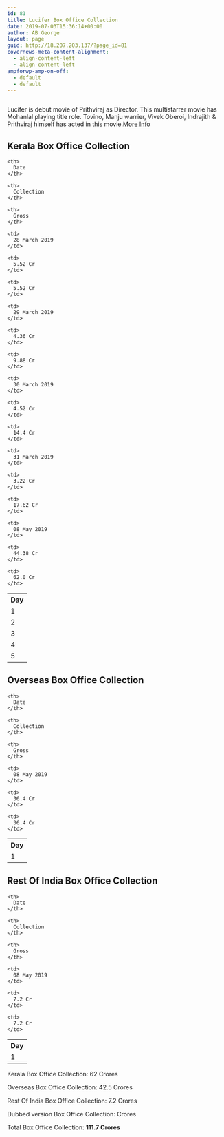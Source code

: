 ```yaml
---
id: 81
title: Lucifer Box Office Collection
date: 2019-07-03T15:36:14+00:00
author: AB George
layout: page
guid: http://18.207.203.137/?page_id=81
covernews-meta-content-alignment:
  - align-content-left
  - align-content-left
ampforwp-amp-on-off:
  - default
  - default
---
```

<div class="wp-block-image">
  <img src="assets/images/post-images/lucifer.jpg" alt="" />
</div>

Lucifer is debut movie of Prithviraj as Director. This multistarrer movie has Mohanlal playing title role. Tovino, Manju warrier, Vivek Oberoi, Indrajith & Prithviraj himself has acted in this movie.[More Info](movies/malayalam/2018/lucifer)

## Kerala Box Office Collection

<table class="wp-block-table">
  <tr>
    <th>
      Day
    </th>
    
    <th>
      Date
    </th>
    
    <th>
      Collection
    </th>
    
    <th>
      Gross
    </th>
  </tr>
  
  <tr>
    <td>
      1
    </td>
    
    <td>
      28 March 2019
    </td>
    
    <td>
      5.52 Cr
    </td>
    
    <td>
      5.52 Cr
    </td>
  </tr>
  
  <tr>
    <td>
      2
    </td>
    
    <td>
      29 March 2019
    </td>
    
    <td>
      4.36 Cr
    </td>
    
    <td>
      9.88 Cr
    </td>
  </tr>
  
  <tr>
    <td>
      3
    </td>
    
    <td>
      30 March 2019
    </td>
    
    <td>
      4.52 Cr
    </td>
    
    <td>
      14.4 Cr
    </td>
  </tr>
  
  <tr>
    <td>
      4
    </td>
    
    <td>
      31 March 2019
    </td>
    
    <td>
      3.22 Cr
    </td>
    
    <td>
      17.62 Cr
    </td>
  </tr>
  
  <tr>
    <td>
      5
    </td>
    
    <td>
      08 May 2019
    </td>
    
    <td>
      44.38 Cr
    </td>
    
    <td>
      62.0 Cr
    </td>
  </tr>
</table>

## Overseas Box Office Collection

<table class="wp-block-table">
  <tr>
    <th>
      Day
    </th>
    
    <th>
      Date
    </th>
    
    <th>
      Collection
    </th>
    
    <th>
      Gross
    </th>
  </tr>
  
  <tr>
    <td>
      1
    </td>
    
    <td>
      08 May 2019
    </td>
    
    <td>
      36.4 Cr
    </td>
    
    <td>
      36.4 Cr
    </td>
  </tr>
</table>

## Rest Of India Box Office Collection

<table class="wp-block-table">
  <tr>
    <th>
      Day
    </th>
    
    <th>
      Date
    </th>
    
    <th>
      Collection
    </th>
    
    <th>
      Gross
    </th>
  </tr>
  
  <tr>
    <td>
      1
    </td>
    
    <td>
      08 May 2019
    </td>
    
    <td>
      7.2 Cr
    </td>
    
    <td>
      7.2 Cr
    </td>
  </tr>
</table>

Kerala Box Office Collection: 62 Crores

Overseas Box Office Collection: 42.5 Crores

Rest Of India Box Office Collection: 7.2 Crores

Dubbed version Box Office Collection: Crores

Total Box Office Collection: **111.7 Crores**